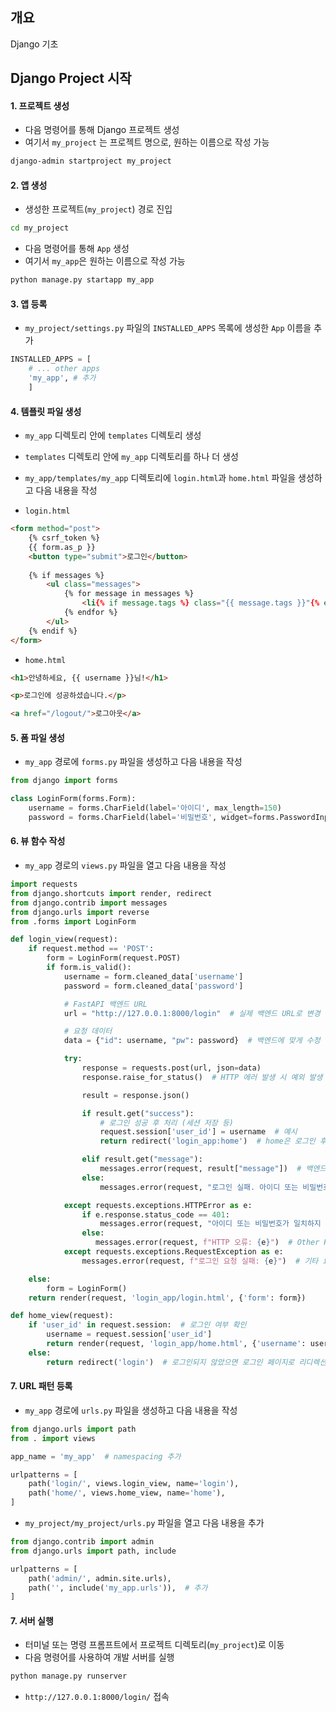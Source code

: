 ## 개요
Django 기초

## Django Project 시작

#### 1. 프로젝트 생성

- 다음 명령어를 통해 Django 프로젝트 생성
- 여기서 `my_project` 는 프로젝트 명으로, 원하는 이름으로 작성 가능

``` bash
django-admin startproject my_project
```

#### 2. 앱 생성

- 생성한 프로젝트(`my_project`) 경로 진입

``` bash
cd my_project
```

- 다음 명령어를 통해 `App` 생성
- 여기서 `my_app`은 원하는 이름으로 작성 가능

``` Bash
python manage.py startapp my_app
```

#### 3. 앱 등록

- `my_project/settings.py` 파일의 `INSTALLED_APPS` 목록에 생성한 `App` 이름을 추가

``` Python
INSTALLED_APPS = [
	# ... other apps
	'my_app', # 추가
	]
```

#### 4. 템플릿 파일 생성

- `my_app` 디렉토리 안에 `templates` 디렉토리 생성
- `templates` 디렉토리 안에 `my_app` 디렉토리를 하나 더 생성
- `my_app/templates/my_app` 디렉토리에 `login.html`과 `home.html` 파일을 생성하고 다음 내용을 작성

- `login.html`
``` HTML
<form method="post">
	{% csrf_token %}
	{{ form.as_p }}
	<button type="submit">로그인</button>
	
	{% if messages %}
		<ul class="messages">
			{% for message in messages %}
				<li{% if message.tags %} class="{{ message.tags }}"{% endif %}>{{ message }}</li> 
			{% endfor %}
		</ul>
	{% endif %}
</form>
```

- `home.html`
``` HTML
<h1>안녕하세요, {{ username }}님!</h1>

<p>로그인에 성공하셨습니다.</p>

<a href="/logout/">로그아웃</a>
```

#### 5.  폼 파일 생성

- `my_app` 경로에 `forms.py` 파일을 생성하고 다음 내용을 작성

``` Python
from django import forms

class LoginForm(forms.Form):
    username = forms.CharField(label='아이디', max_length=150)
    password = forms.CharField(label='비밀번호', widget=forms.PasswordInput)
```

#### 6.  뷰 함수 작성

- `my_app` 경로의 `views.py` 파일을 열고 다음 내용을 작성

``` Python
import requests
from django.shortcuts import render, redirect
from django.contrib import messages
from django.urls import reverse
from .forms import LoginForm

def login_view(request):
    if request.method == 'POST':
        form = LoginForm(request.POST)
        if form.is_valid():
            username = form.cleaned_data['username']
            password = form.cleaned_data['password']

            # FastAPI 백엔드 URL
            url = "http://127.0.0.1:8000/login"  # 실제 백엔드 URL로 변경

            # 요청 데이터
            data = {"id": username, "pw": password}  # 백엔드에 맞게 수정

            try:
                response = requests.post(url, json=data)
                response.raise_for_status()  # HTTP 에러 발생 시 예외 발생

                result = response.json()

                if result.get("success"):
                    # 로그인 성공 후 처리 (세션 저장 등)
                    request.session['user_id'] = username  # 예시
                    return redirect('login_app:home')  # home은 로그인 후 이동할 URL name

                elif result.get("message"):
                    messages.error(request, result["message"])  # 백엔드 메시지 표시
                else:
                    messages.error(request, "로그인 실패. 아이디 또는 비밀번호를 확인하세요.")  # 기본 메시지

            except requests.exceptions.HTTPError as e:
                if e.response.status_code == 401:
                    messages.error(request, "아이디 또는 비밀번호가 일치하지 않습니다.")  # Unauthorized
                else:
                   messages.error(request, f"HTTP 오류: {e}")  # Other HTTP errors
            except requests.exceptions.RequestException as e:
                messages.error(request, f"로그인 요청 실패: {e}")  # 기타 요청 오류

    else:
        form = LoginForm()
    return render(request, 'login_app/login.html', {'form': form})

def home_view(request):
    if 'user_id' in request.session:  # 로그인 여부 확인
        username = request.session['user_id']
        return render(request, 'login_app/home.html', {'username': username})  # home.html 렌더링
    else:
        return redirect('login')  # 로그인되지 않았으면 로그인 페이지로 리디렉션

```

#### 7.  URL 패턴 등록

- `my_app` 경로에 `urls.py` 파일을 생성하고 다음 내용을 작성

``` Python
from django.urls import path
from . import views

app_name = 'my_app'  # namespacing 추가

urlpatterns = [
    path('login/', views.login_view, name='login'),
    path('home/', views.home_view, name='home'),
]
```

- `my_project/my_project/urls.py` 파일을 열고 다음 내용을 추가

``` Python
from django.contrib import admin
from django.urls import path, include

urlpatterns = [
    path('admin/', admin.site.urls),
    path('', include('my_app.urls')),  # 추가
]
```

#### 7.  서버 실행

- 터미널 또는 명령 프롬프트에서 프로젝트 디렉토리(`my_project`)로 이동
- 다음 명령어를 사용하여 개발 서버를 실행

``` Bash
python manage.py runserver
```

- `http://127.0.0.1:8000/login/` 접속